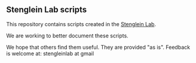 ## Stenglein Lab scripts
This repository contains scripts created in the [Stenglein Lab](http://stengleinlab.org).

We are working to better document these scripts.  

We hope that others find them useful.  They are provided "as is".  Feedback is welcome at: stengleinlab at gmail

